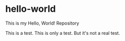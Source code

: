 # hello-world
This is my Hello, World! Repository

This is a test. This is only a test. But it's not a real test.
